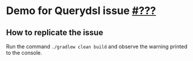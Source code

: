# Demo for Querydsl issue [#???](https://github.com/querydsl/querydsl/issue/???)

## How to replicate the issue
Run the command `./gradlew clean build` and observe the warning printed to the console.